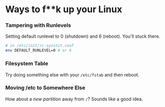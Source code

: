 # Ways to f**k up your Linux

### Tampering with Runlevels  
Setting default runlevel to 0 (shutdown) and 6 (reboot). You'll stuck there.  
```bash
# in /etc/init/rc-sysinit.conf
env DEFAULT_RUNLEVEL=0 # or 6
```  

### Filesystem Table  
Try doing something else with your `/etc/fstab` and then reboot.  

### Moving /etc to Somewhere Else
How about a *new partition* away from `/`? Sounds like a good idea.  
